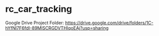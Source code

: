 # rc_car_tracking

Google Drive Project Folder:
https://drive.google.com/drive/folders/1C-hYfNl7F6fdI-89MlSCRGDVTHIqoEAj?usp=sharing